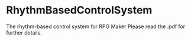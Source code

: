 # RhythmBasedControlSystem
The rhythm-based control system for RPG Maker
Please read the .pdf for further details.